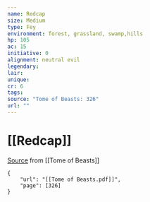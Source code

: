 ```yaml
---
name: Redcap
size: Medium
type: Fey
environment: forest, grassland, swamp,hills
hp: 105
ac: 15
initiative: 0
alignment: neutral evil
legendary: 
lair: 
unique: 
cr: 6
tags: 
source: "Tome of Beasts: 326"
url: ""
---
```

# [[Redcap]]

[Source](zotero://open-pdf/library/items/ULEQWHJM?page=326) from [[Tome of Beasts]]

```pdf
{
	"url": "[[Tome of Beasts.pdf]]",
	"page": [326]
}
```

